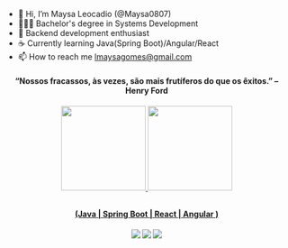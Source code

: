 - 👋 Hi, I’m Maysa Leocadio (@Maysa0807)
- 👩🏻‍🎓 Bachelor's degree in Systems Development 
- 👀 Backend development enthusiast
- ☕️ Currently learning Java(Spring Boot)/Angular/React
- 📫 How to reach me lmaysagomes@gmail.com

<h4 align="center">“Nossos fracassos, às vezes, são mais frutíferos do que os êxitos.” – Henry Ford
<h4/>
 
 <div align="center">
  <a href="https://github.com/Maysa0807">
  <img height="150em" src="https://github-readme-stats.vercel.app/api?username=Maysa87&show_icons=true&theme=github_dark&include_all_commits=true&count_private=true"/>
  <img height="150em" src="https://github-readme-stats.vercel.app/api/top-langs/?username=Maysa87&layout=compact&theme=github_dark"/>
</div>
   
  ##
  
  <h4 align="center">(Java | Spring Boot | React | Angular )
<h4/>

<div align="center"> 
  <a href = "mailto:lmaysagomes@gmail.com"><img src="https://img.shields.io/badge/Gmail-D14836?style=for-the-badge&logo=gmail&logoColor=white" target="_blank"></a>
  <a href="https://www.linkedin.com/in/maysa-leocadio-b8aa6a266/" target="_blank"><img src="https://img.shields.io/badge/-LinkedIn-%230077B5?style=for-the-badge&logo=linkedin&logoColor=white" target="_blank"></a>
  <a href="https://medium.com/@DevBackAgain" target="_blank"><img src="https://img.shields.io/badge/Medium-12100E?style=for-the-badge&logo=medium&logoColor=white" target="_blank"></a>
</div>

